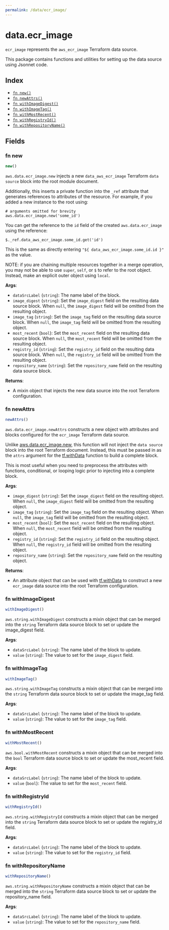 ```yaml
---
permalink: /data/ecr_image/
---
```


# data.ecr_image

`ecr_image` represents the `aws_ecr_image` Terraform data source.



This package contains functions and utilities for setting up the data source using Jsonnet code.


## Index

* [`fn new()`](#fn-new)
* [`fn newAttrs()`](#fn-newattrs)
* [`fn withImageDigest()`](#fn-withimagedigest)
* [`fn withImageTag()`](#fn-withimagetag)
* [`fn withMostRecent()`](#fn-withmostrecent)
* [`fn withRegistryId()`](#fn-withregistryid)
* [`fn withRepositoryName()`](#fn-withrepositoryname)

## Fields

### fn new

```ts
new()
```


`aws.data.ecr_image.new` injects a new `data_aws_ecr_image` Terraform `data source`
block into the root module document.

Additionally, this inserts a private function into the `_ref` attribute that generates references to attributes of the
resource. For example, if you added a new instance to the root using:

    # arguments omitted for brevity
    aws.data.ecr_image.new('some_id')

You can get the reference to the `id` field of the created `aws.data.ecr_image` using the reference:

    $._ref.data_aws_ecr_image.some_id.get('id')

This is the same as directly entering `"${ data_aws_ecr_image.some_id.id }"` as the value.

NOTE: if you are chaining multiple resources together in a merge operation, you may not be able to use `super`, `self`,
or `$` to refer to the root object. Instead, make an explicit outer object using `local`.

**Args**:
  - `dataSrcLabel` (`string`): The name label of the block.
  - `image_digest` (`string`): Set the `image_digest` field on the resulting data source block. When `null`, the `image_digest` field will be omitted from the resulting object.
  - `image_tag` (`string`): Set the `image_tag` field on the resulting data source block. When `null`, the `image_tag` field will be omitted from the resulting object.
  - `most_recent` (`bool`): Set the `most_recent` field on the resulting data source block. When `null`, the `most_recent` field will be omitted from the resulting object.
  - `registry_id` (`string`): Set the `registry_id` field on the resulting data source block. When `null`, the `registry_id` field will be omitted from the resulting object.
  - `repository_name` (`string`): Set the `repository_name` field on the resulting data source block.

**Returns**:
- A mixin object that injects the new data source into the root Terraform configuration.


### fn newAttrs

```ts
newAttrs()
```


`aws.data.ecr_image.newAttrs` constructs a new object with attributes and blocks configured for the `ecr_image`
Terraform data source.

Unlike [aws.data.ecr_image.new](#fn-new), this function will not inject the `data source`
block into the root Terraform document. Instead, this must be passed in as the `attrs` argument for the
[tf.withData](https://github.com/tf-libsonnet/core/tree/main/docs#fn-withdata) function to build a complete block.

This is most useful when you need to preprocess the attributes with functions, conditional, or looping logic prior to
injecting into a complete block.

**Args**:
  - `image_digest` (`string`): Set the `image_digest` field on the resulting object. When `null`, the `image_digest` field will be omitted from the resulting object.
  - `image_tag` (`string`): Set the `image_tag` field on the resulting object. When `null`, the `image_tag` field will be omitted from the resulting object.
  - `most_recent` (`bool`): Set the `most_recent` field on the resulting object. When `null`, the `most_recent` field will be omitted from the resulting object.
  - `registry_id` (`string`): Set the `registry_id` field on the resulting object. When `null`, the `registry_id` field will be omitted from the resulting object.
  - `repository_name` (`string`): Set the `repository_name` field on the resulting object.

**Returns**:
  - An attribute object that can be used with [tf.withData](https://github.com/tf-libsonnet/core/tree/main/docs#fn-withdata) to construct a new `ecr_image` data source into the root Terraform configuration.


### fn withImageDigest

```ts
withImageDigest()
```

`aws.string.withImageDigest` constructs a mixin object that can be merged into the `string`
Terraform data source block to set or update the image_digest field.



**Args**:
  - `dataSrcLabel` (`string`): The name label of the block to update.
  - `value` (`string`): The value to set for the `image_digest` field.


### fn withImageTag

```ts
withImageTag()
```

`aws.string.withImageTag` constructs a mixin object that can be merged into the `string`
Terraform data source block to set or update the image_tag field.



**Args**:
  - `dataSrcLabel` (`string`): The name label of the block to update.
  - `value` (`string`): The value to set for the `image_tag` field.


### fn withMostRecent

```ts
withMostRecent()
```

`aws.bool.withMostRecent` constructs a mixin object that can be merged into the `bool`
Terraform data source block to set or update the most_recent field.



**Args**:
  - `dataSrcLabel` (`string`): The name label of the block to update.
  - `value` (`bool`): The value to set for the `most_recent` field.


### fn withRegistryId

```ts
withRegistryId()
```

`aws.string.withRegistryId` constructs a mixin object that can be merged into the `string`
Terraform data source block to set or update the registry_id field.



**Args**:
  - `dataSrcLabel` (`string`): The name label of the block to update.
  - `value` (`string`): The value to set for the `registry_id` field.


### fn withRepositoryName

```ts
withRepositoryName()
```

`aws.string.withRepositoryName` constructs a mixin object that can be merged into the `string`
Terraform data source block to set or update the repository_name field.



**Args**:
  - `dataSrcLabel` (`string`): The name label of the block to update.
  - `value` (`string`): The value to set for the `repository_name` field.
